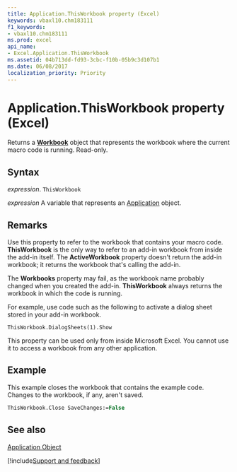 ```yaml
---
title: Application.ThisWorkbook property (Excel)
keywords: vbaxl10.chm183111
f1_keywords:
- vbaxl10.chm183111
ms.prod: excel
api_name:
- Excel.Application.ThisWorkbook
ms.assetid: 04b713dd-fd93-3cbc-f10b-05b9c3d107b1
ms.date: 06/08/2017
localization_priority: Priority
---
```



# Application.ThisWorkbook property (Excel)

Returns a  **[Workbook](Excel.Workbook.md)** object that represents the workbook where the current macro code is running. Read-only.


## Syntax

_expression_. `ThisWorkbook`

_expression_ A variable that represents an [Application](Excel.Application-graph-property.md) object.


## Remarks

Use this property to refer to the workbook that contains your macro code.  **ThisWorkbook** is the only way to refer to an add-in workbook from inside the add-in itself. The **ActiveWorkbook** property doesn't return the add-in workbook; it returns the workbook that's calling the add-in.

The  **Workbooks** property may fail, as the workbook name probably changed when you created the add-in. **ThisWorkbook** always returns the workbook in which the code is running.

For example, use code such as the following to activate a dialog sheet stored in your add-in workbook.

 `ThisWorkbook.DialogSheets(1).Show`

This property can be used only from inside Microsoft Excel. You cannot use it to access a workbook from any other application.


## Example

This example closes the workbook that contains the example code. Changes to the workbook, if any, aren't saved.


```vb
ThisWorkbook.Close SaveChanges:=False
```


## See also


[Application Object](Excel.Application(object).md)

[!include[Support and feedback](~/includes/feedback-boilerplate.md)]